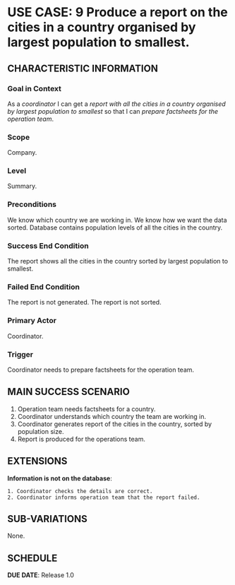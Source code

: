 # USE CASE: 9 Produce a report on the cities in a country organised by largest population to smallest.

## CHARACTERISTIC INFORMATION

### Goal in Context

As a *coordinator* I can get a *report with all the cities in a country organised by largest population to smallest* so that I can *prepare factsheets for the operation team*.

### Scope

Company.

### Level

Summary.

### Preconditions

We know which country we are working in.  We know how we want the data sorted.  Database contains population levels of all the cities in the country.

### Success End Condition

The report shows all the cities in the country sorted by largest population to smallest.

### Failed End Condition

The report is not generated.  The report is not sorted.

### Primary Actor

Coordinator.

### Trigger

Coordinator needs to prepare factsheets for the operation team.

## MAIN SUCCESS SCENARIO

1. Operation team needs factsheets for a country.
2. Coordinator understands which country the team are working in.
3. Coordinator generates report of the cities in the country, sorted by population size.
4. Report is produced for the operations team.

## EXTENSIONS

**Information is not on the database**:

    1. Coordinator checks the details are correct.
    2. Coordinator informs operation team that the report failed.

## SUB-VARIATIONS

None.

## SCHEDULE

**DUE DATE**: Release 1.0